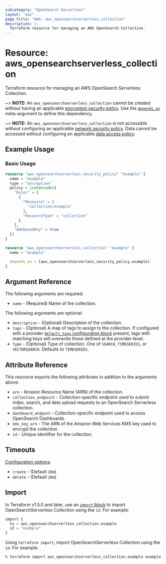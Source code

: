 ```yaml
---
subcategory: "OpenSearch Serverless"
layout: "aws"
page_title: "AWS: aws_opensearchserverless_collection"
description: |-
  Terraform resource for managing an AWS OpenSearch Collection.
---
```


# Resource: aws_opensearchserverless_collection

Terraform resource for managing an AWS OpenSearch Serverless Collection.

~> **NOTE:** An `aws_opensearchserverless_collection` cannot be created without having an applicable [encryption security policy](https://registry.terraform.io/providers/hashicorp/aws/latest/docs/resources/opensearchserverless_security_policy). Use the [`depends_on`](https://developer.hashicorp.com/terraform/language/meta-arguments/depends_on) meta-argument to define this dependency.

~> **NOTE:** An `aws_opensearchserverless_collection` is not accessible without configuring an applicable [network security policy](https://registry.terraform.io/providers/hashicorp/aws/latest/docs/resources/opensearchserverless_security_policy). Data cannot be accessed without configuring an applicable [data access policy](https://registry.terraform.io/providers/hashicorp/aws/latest/docs/resources/opensearchserverless_access_policy).

## Example Usage

### Basic Usage

```terraform
resource "aws_opensearchserverless_security_policy" "example" {
  name = "example"
  type = "encryption"
  policy = jsonencode({
    "Rules" = [
      {
        "Resource" = [
          "collection/example"
        ],
        "ResourceType" = "collection"
      }
    ],
    "AWSOwnedKey" = true
  })
}

resource "aws_opensearchserverless_collection" "example" {
  name = "example"

  depends_on = [aws_opensearchserverless_security_policy.example]
}
```

## Argument Reference

The following arguments are required:

* `name` - (Required) Name of the collection.

The following arguments are optional:

* `description` - (Optional) Description of the collection.
* `tags` - (Optional) A map of tags to assign to the collection. If configured with a provider [`default_tags` configuration block](https://registry.terraform.io/providers/hashicorp/aws/latest/docs#default_tags-configuration-block) present, tags with matching keys will overwrite those defined at the provider-level.
* `type` - (Optional) Type of collection. One of `SEARCH`, `TIMESERIES`, or `VECTORSEARCH`. Defaults to `TIMESERIES`.

## Attribute Reference

This resource exports the following attributes in addition to the arguments above:

* `arn` - Amazon Resource Name (ARN) of the collection.
* `collection_endpoint` - Collection-specific endpoint used to submit index, search, and data upload requests to an OpenSearch Serverless collection.
* `dashboard_endpont` - Collection-specific endpoint used to access OpenSearch Dashboards.
* `kms_key_arn` - The ARN of the Amazon Web Services KMS key used to encrypt the collection.
* `id` - Unique identifier for the collection.

## Timeouts

[Configuration options](https://developer.hashicorp.com/terraform/language/resources/syntax#operation-timeouts):

- `create` - (Default `20m`)
- `delete` - (Default `20m`)

## Import

In Terraform v1.5.0 and later, use an [`import` block](https://developer.hashicorp.com/terraform/language/import) to import OpenSearchServerless Collection using the `id`. For example:

```terraform
import {
  to = aws_opensearchserverless_collection.example
  id = "example"
}
```

Using `terraform import`, import OpenSearchServerless Collection using the `id`. For example:

```console
% terraform import aws_opensearchserverless_collection.example example
```
